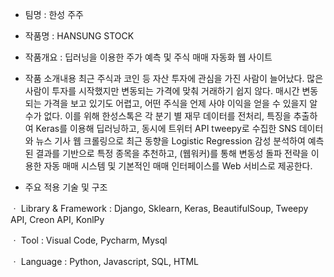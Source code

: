 - 팀명 : 한성 주주
- 작품명 : HANSUNG STOCK

- 작품개요 : 딥러닝을 이용한 주가 예측 및 주식 매매 자동화 웹 사이트

- 작품 소개내용
 최근 주식과 코인 등 자산 투자에 관심을 가진 사람이 늘어났다. 많은 사람이 투자를 시작했지만 변동되는 가격에 맞춰 거래하기 쉽지 않다. 매시간 변동되는 가격을 보고 있기도 어렵고, 어떤 주식을 언제 사야 이익을 얻을 수 있을지 알 수가 없다.
 이를 위해 한성스톡은 각 분기 별 재무 데이터를 전처리, 특징을 추출하여 Keras를 이용해 딥러닝하고, 동시에 트위터 API tweepy로 수집한 SNS 데이터와 뉴스 기사 웹 크롤링으로 최근 동향을 Logistic Regression 감성 분석하여 예측된 결과를 기반으로 특정 종목을 추천하고, (웹워커)를 통해 변동성 돌파 전략을 이용한 자동 매매 시스템 및 기본적인 매매 인터페이스를 Web 서비스로 제공한다.

- 주요 적용 기술 및 구조

ㆍ Library & Framework : Django, Sklearn, Keras, BeautifulSoup, Tweepy API, Creon API, KonlPy

ㆍ Tool : Visual Code, Pycharm, Mysql

ㆍ Language : Python, Javascript, SQL, HTML
